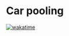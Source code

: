 # Car pooling

[![wakatime](https://wakatime.com/badge/user/4abbdfbe-cc61-4392-a033-df61ba4147b8/project/018e1af6-b3f0-464b-96e9-b59dd76a7f39.svg)](https://wakatime.com/badge/user/4abbdfbe-cc61-4392-a033-df61ba4147b8/project/018e1af6-b3f0-464b-96e9-b59dd76a7f39)